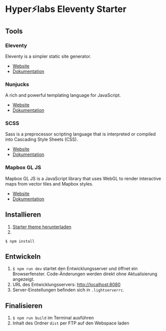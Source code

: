 Hyper⚡labs Eleventy Starter
============================

## Tools

### Eleventy
Eleventy is a simpler static site generator.
- [Website](https://www.11ty.io/)
- [Dokumentation](https://www.11ty.dev/docs/)

### Nunjucks
A rich and powerful templating language for JavaScript.
- [Website](https://mozilla.github.io/nunjucks/)
- [Dokumentation](https://mozilla.github.io/nunjucks/templating.html)

### SCSS
Sass is a preprocessor scripting language that is interpreted or compiled into Cascading Style Sheets (CSS).
- [Website](https://sass-lang.com/)
- [Dokumentation](https://sass-lang.com/guide/)

### Mapbox GL JS
Mapbox GL JS is a JavaScript library that uses WebGL to render interactive maps from vector tiles and Mapbox styles.
- [Website](https://www.mapbox.com/)
- [Dokumentation](https://docs.mapbox.com/mapbox-gl-js/api/)

## Installieren
1. [Starter theme herunterladen](https://www.mapbox.com/)
2. 
```
$ npm install
```

## Entwickeln
1. ``` $ npm run dev ``` startet den Entwicklungsserver und öffnet ein Browserfenster. Code-Änderungen werden direkt ohne Aktualisierung angezeigt.
2. URL des Entwicklungsservers: [http://localhost:8080](http://localhost:8080)
3. Server-Einstellungen befinden sich in `.lightserverrc`.

## Finalisieren
1. ` $ npm run build ` im Terminal ausführen
2. Inhalt des Ordner `dist` per FTP auf den Webspace laden
